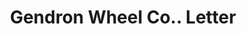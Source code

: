 ---
doi: 10.7916/D8HB0H9C
date_other: '1910'
date_other_textual: '1910'
form: correspondence
genre:
- Letters (correspondence)
name:
- Gendron Wheel Co.
object_in_context_url: https://biggert.cul.columbia.edu/items/view/ave_biggert_01329
subject_hierarchical_geographic:
- Toledo, Ohio, United States
subject_name:
- Gendron Wheel Co.
title: Gendron Wheel Co.. Letter
sort_title: Gendron Wheel Co.. Letter
call_number: ave_biggert_01329
coordinates:
- 41.66555555555556,-83.57527777777777
pid: ave_biggert_01329
identifiers: ave_biggert_01329
thumbnail: https://derivativo-2.library.columbia.edu/iiif/2/ldpd:343214/full/!256,256/0/native.jpg
permalink: /biggert/ave_biggert_01329/
layout: iiif-image-page
---